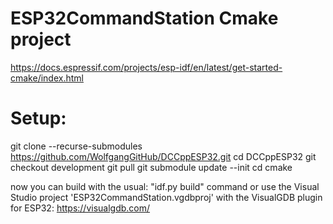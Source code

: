 # ESP32CommandStation Cmake project

 https://docs.espressif.com/projects/esp-idf/en/latest/get-started-cmake/index.html
 
# Setup:
git clone --recurse-submodules https://github.com/WolfgangGitHub/DCCppESP32.git
cd DCCppESP32
git checkout development
git pull
git submodule update --init
cd cmake

now you can build with the usual: "idf.py build" command or use the Visual Studio project
'ESP32CommandStation.vgdbproj' with the VisualGDB plugin for ESP32: https://visualgdb.com/



